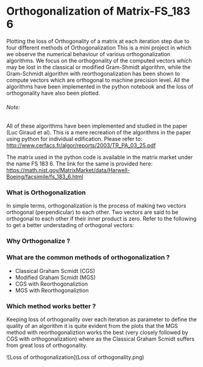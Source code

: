 # Orthogonalization of Matrix-FS_183 6 
Plotting the loss of Orthogonality of a matrix at each iteration step due to four different methods of Orthogonalization 
This is a mini project in which we observe the numerical behaviour of various orthogonalization algorithms. We focus on the orthogonality of the computed vectors which may be lost in the classical or modified Gram-Shmidt algorithm, while the Gram-Schmidt algorithm with reorthogonalization has been shown to compute vectors which are orthogonal to machine precision level. 
All the algorithms have been implemented in the python notebook and the loss of orthogonality have also been plotted. 
###### Note:
All of these algorithms have been implemented and studied in the paper (Luc Giraud et al). This is a mere recreation of the algorithms in the paper using python for individual edification. Please refer to:
http://www.cerfacs.fr/algor/reports/2003/TR_PA_03_25.pdf

The matrix used in the python code is available in the matrix market under the name FS 183 6. The link for the same is provided here:
https://math.nist.gov/MatrixMarket/data/Harwell-Boeing/facsimile/fs_183_6.html

### What is Orthogonalization
In simple terms, orthogonalization is the process of making two vectors orthogonal (perpendicular) to each other. Two vectors are said to be orthogonal to each other if their inner product is zero.
Refer to the following to get a better understading of orthogonal vectors:

### Why Orthogonalize ?

### What are the common methods of orthogonalization ?
* Classical Graham Scmidt (CGS)
* Modified Graham Scmidt (MGS)
* CGS with Reorthogonaliztion
* MGS with Reorthogonaliztion

### Which method works better ?
Keeping loss of orthogonality over each iteration as parameter to define the quality of an algorithm it is quite evident from the plots that the MGS method with reorthogonaliztion works the best (very closely followed by CGS with orthogonalization) where as the Classical Graham Scmidt suffers from great loss of orthogonality.

![Loss of orthogonalization](Loss of orthogonality.png)






